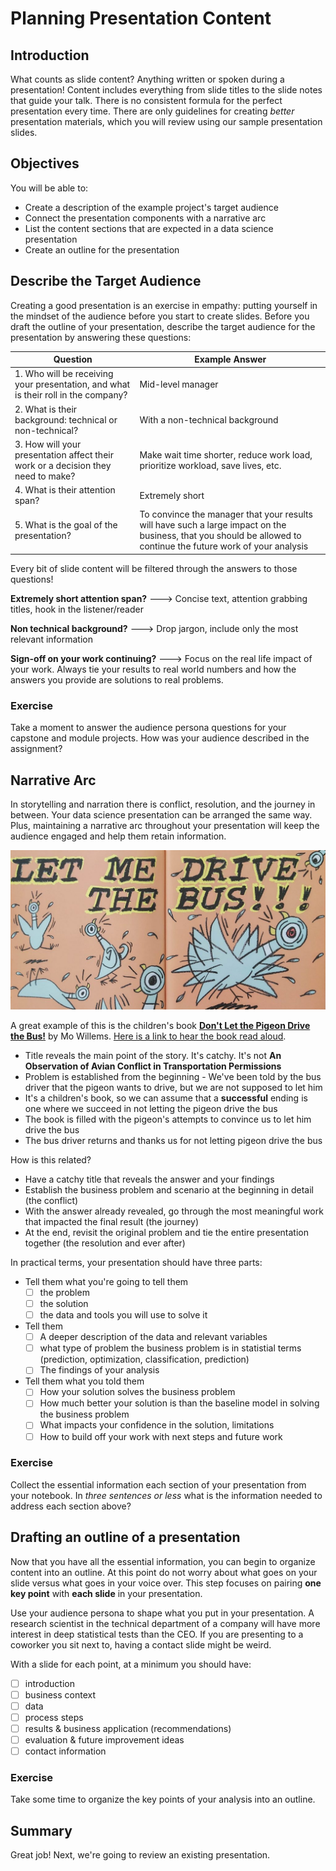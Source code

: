 # Planning Presentation Content

## Introduction 

What counts as slide content? Anything written or spoken during a presentation! Content includes everything from slide titles to the slide notes that guide your talk. There is no consistent formula for the perfect presentation every time. There are only guidelines for creating _better_ presentation materials, which you will review using our sample presentation slides.

## Objectives

You will be able to:

- Create a description of the example project's target audience
- Connect the presentation components with a narrative arc
- List the content sections that are expected in a data science presentation
- Create an outline for the presentation

## Describe the Target Audience

Creating a good presentation is an exercise in empathy: putting yourself in the mindset of the audience before you start to create slides. Before you draft the outline of your presentation, describe the target audience for the presentation by answering these questions:

| **Question** | **Example Answer** |
|--------------|----------------|
| 1. Who will be receiving your presentation, and what is their roll in the company? |  Mid-level manager |
| 2. What is their background: technical or non-technical? | With a non-technical background |
| 3. How will your presentation affect their work or a decision they need to make? | Make wait time shorter, reduce work load, prioritize workload, save lives, etc. |
| 4. What is their attention span? | Extremely short |
| 5. What is the goal of the presentation? | To convince the manager that your results will have such a large impact on the business, that you should be allowed to continue the future work of your analysis |

Every bit of slide content will be filtered through the answers to those questions! 

**Extremely short attention span?** ---> Concise text, attention grabbing titles, hook in the listener/reader

**Non technical background?** ---> Drop jargon, include only the most relevant information

**Sign-off on your work continuing?** ---> Focus on the real life impact of your work. Always tie your results to real world numbers and how the answers you provide are solutions to real problems.

### Exercise
Take a moment to answer the audience persona questions for your capstone and module projects. How was your audience described in the assignment?

## Narrative Arc

In storytelling and narration there is conflict, resolution, and the journey in between. Your data science presentation can be arranged the same way. Plus, maintaining a narrative arc throughout your presentation will keep the audience engaged and help them retain information.

!['LET ME DRIVE THE BUS' says the pidgeon in the book, 'Don't Let the Pigeon Drive the Bus' by Mo Willems](images/Dont-Let-the-Pigeon-Drive-the-Bus-14-1024x518.jpg)

A great example of this is the children's book [__Don't Let the Pigeon Drive the Bus!__](http://pigeonpresents.com/books/dont-let-the-pigeon-drive-the-bus/) by Mo Willems. [Here is a link to hear the book read aloud](https://www.youtube.com/watch?v=n-dHeNfXtgc).

- Title reveals the main point of the story. It's catchy. It's not __An Observation of Avian Conflict in Transportation Permissions__
- Problem is established from the beginning - We've been told by the bus driver that the pigeon wants to drive, but we are not supposed to let him
- It's a children's book, so we can assume that a **successful** ending is one where we succeed in not letting the pigeon drive the bus
- The book is filled with the pigeon's attempts to convince us to let him drive the bus
- The bus driver returns and thanks us for not letting pigeon drive the bus

How is this related?

- Have a catchy title that reveals the answer and your findings
- Establish the business problem and scenario at the beginning in detail (the conflict)
- With the answer already revealed, go through the most meaningful work that impacted the final result (the journey)
- At the end, revisit the original problem and tie the entire presentation together (the resolution and ever after)

In practical terms, your presentation should have three parts:

- Tell them what you're going to tell them
  - [ ] the problem
  - [ ] the solution
  - [ ] the data and tools you will use to solve it
- Tell them
  - [ ] A deeper description of the data and relevant variables
  - [ ] what type of problem the business problem is in statistial terms (prediction, optimization, classification, prediction)
  - [ ] The findings of your analysis
- Tell them what you told them
  - [ ] How your solution solves the business problem
  - [ ] How much better your solution is than the baseline model in solving the business problem
  - [ ] What impacts your confidence in the solution, limitations
  - [ ] How to build off your work with next steps and future work

### Exercise

Collect the essential information each section of your presentation from your notebook. In _three sentences or less_ what is the information needed to address each section above?

## Drafting an outline of a presentation 

Now that you have all the essential information, you can begin to organize content into an outline. At this point do not worry about what goes on your slide versus what goes in your voice over. This step focuses on pairing **one key point** with **each slide** in your presentation.

Use your audience persona to shape what you put in your presentation. A research scientist in the technical department of a company will have more interest in deep statistical tests than the CEO. If you are presenting to a coworker you sit next to, having a contact slide might be weird.

With a slide for each point, at a minimum you should have:

- [ ] introduction
- [ ] business context
- [ ] data 
- [ ] process steps
- [ ] results & business application (recommendations)
- [ ] evaluation & future improvement ideas
- [ ] contact information

### Exercise

Take some time to organize the key points of your analysis into an outline.

## Summary

Great job! Next, we're going to review an existing presentation.
